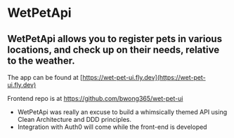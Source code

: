 # WetPetApi

## WetPetApi allows you to register pets in various locations, and check up on their needs, relative to the weather.

The app can be found at [https://wet-pet-ui.fly.dev](https://wet-pet-ui.fly.dev)

Frontend repo is at https://github.com/bwong365/wet-pet-ui

- WetPetApi was really an excuse to build a whimsically themed API using Clean Architecture and DDD principles.
- Integration with Auth0 will come while the front-end is developed
